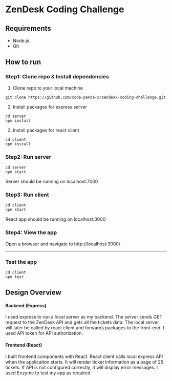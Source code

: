 # ZenDesk Coding Challenge

## Requirements

- Node.js
- Git

## How to run

### Step1: Clone repo & Install dependencies

1. Clone repo to your local machine

```
git clone https://github.com/code-panda-x/zendesk-coding-challenge.git
```

2. Install packages for express server

```
cd server
npm install
```

3. Install packages for react client

```
cd client
npm install
```

### Step2: Run server

```
cd server
npm start
```

Server should be running on localhost:7000

### Step3: Run client

```
cd client
npm start
```

React app should be running on localhost:3000

### Step4: View the app

Open a browser and navigate to http://localhost:3000/

---

### Test the app

```
cd client
npm test
```

## Design Overview

#### Backend (Express)

I used express to run a local server as my backend. The server sends GET request to the ZenDesk API and gets all the tickets data. The local server will later be called by react client and forwards packages to the front-end. I used API token for API authorization.

#### Frontend (React)

I built frontend components with React. React client calls local express API when the applicaiton starts. It will render ticket information as a page of 25 tickets. If API is not configured correctly, it will display error messages. I used Enzyme to test my app as required.
